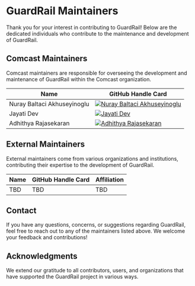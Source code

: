 # GuardRail Maintainers

Thank you for your interest in contributing to GuardRail! Below are the dedicated individuals who contribute to the maintenance and development of GuardRail.

## Comcast Maintainers

Comcast maintainers are responsible for overseeing the development and maintenance of GuardRail within the Comcast organization.

| Name               | GitHub Handle Card  |
|--------------------|----------------------|
| Nuray Baltaci Akhuseyinoglu      | [![Nuray Baltaci Akhuseyinoglu](https://img.shields.io/badge/GitHub-nbaltaci-blue?logo=github)](https://github.com/nbaltaci) |
| Jayati Dev    | [![Jayati Dev](https://img.shields.io/badge/GitHub-devjayati-blue?logo=github)](https://github.com/devjayati) |
| Adhithya Rajasekaran| [![Adhithya Rajasekaran](https://img.shields.io/badge/GitHub-radhi1991-blue?logo=github)](https://github.com/radhi1991) |

## External Maintainers

External maintainers come from various organizations and institutions, contributing their expertise to the development of GuardRail.

| Name               | GitHub Handle Card  | Affiliation                       |
|--------------------|----------------------|-----------------------------------|
| TBD   | TBD | TBD |

## Contact

If you have any questions, concerns, or suggestions regarding GuardRail, feel free to reach out to any of the maintainers listed above. We welcome your feedback and contributions!

## Acknowledgments

We extend our gratitude to all contributors, users, and organizations that have supported the GuardRail project in various ways.